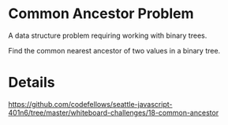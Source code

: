 # Common Ancestor Problem
A data structure problem requiring working with binary trees.

Find the common nearest ancestor of two values in a binary tree.

# Details
https://github.com/codefellows/seattle-javascript-401n6/tree/master/whiteboard-challenges/18-common-ancestor